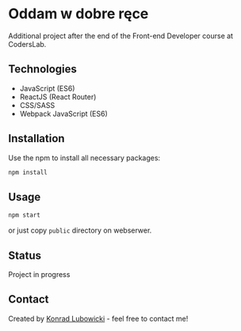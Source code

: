 # Oddam w dobre ręce
Additional project after the end of the Front-end Developer course at CodersLab.


## Technologies
* JavaScript (ES6)
* ReactJS (React Router)
* CSS/SASS
* Webpack
JavaScript (ES6)

## Installation

Use the npm to install all necessary packages:

```bash
npm install
```

## Usage

```bash
npm start
```
or just copy ``public`` directory on webserwer.

## Status
Project in progress

## Contact
Created by [Konrad Lubowicki](http://www.lubowicki.pl/) - feel free to contact me!